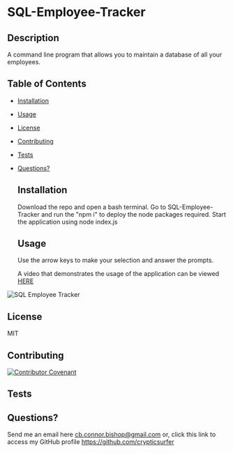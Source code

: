 # SQL-Employee-Tracker
  
  ## Description
  A command line program that allows you to maintain a database of all your employees.
  ## Table of Contents
- [Installation](#installation)
- [Usage](#usage)
- [License](#license)
- [Contributing](#contributing)
- [Tests](#tests)
- [Questions?](#questions)
  ## Installation
  Download the repo and open a bash terminal. Go to SQL-Employee-Tracker and run the  "npm  i" to deploy the node packages required. Start the application using node index.js
  ## Usage
  Use the arrow keys to make your selection and answer the prompts.

  A video that demonstrates the usage of the application can be viewed [HERE](https://watch.screencastify.com/v/iqE1G7yPdPzmdprL1P9W)

 ![SQL Employee Tracker](https://github.com/crypticsurfer/SQL-Employee-Tracker/assets/130003418/6c84ff0c-8b07-44cb-8f2a-ad1993285540)

  ## License
  MIT
  
  ## Contributing
  
  [![Contributor Covenant](https://img.shields.io/badge/Contributor%20Covenant-2.1-4baaaa.svg)](./assets/code_of_conduct.md)
  ## Tests
  
  ## Questions?
  Send me an email here cb.connor.bishop@gmail.com or, click this link to access my GitHub profile https://github.com/crypticsurfer
